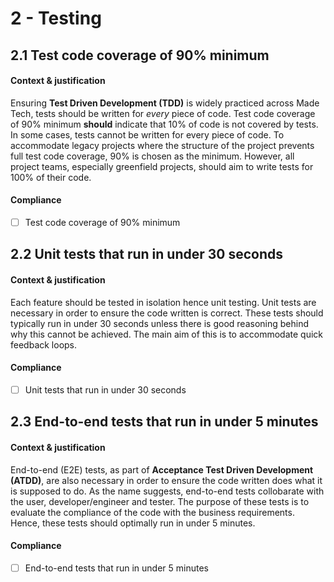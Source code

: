 # 2 - Testing

## 2.1 Test code coverage of 90% minimum

#### Context & justification

Ensuring **Test Driven Development (TDD)** is widely practiced across Made Tech, tests should be written for _every_ piece of code. Test code coverage of 90% minimum **should** indicate that 10% of code is not covered by tests. In some cases, tests cannot be written for every piece of code. To accommodate legacy projects where the structure of the project prevents full test code coverage, 90% is chosen as the minimum. However, all project teams, especially greenfield projects, should aim to write tests for 100% of their code.

#### Compliance

* [ ] Test code coverage of 90% minimum

## 2.2 Unit tests that run in under 30 seconds

#### Context & justification

Each feature should be tested in isolation hence unit testing. Unit tests are necessary in order to ensure the code written  is correct. These tests should typically run in under 30 seconds unless there is good reasoning behind why this cannot be achieved. The main aim of this is to accommodate quick feedback loops.

#### Compliance

* [ ] Unit tests that run in under 30 seconds

## 2.3 End-to-end tests that run in under 5 minutes

#### Context & justification

End-to-end (E2E) tests, as part of **Acceptance Test Driven Development (ATDD)**, are also necessary in order to ensure the code written does what it is supposed to do. As the name suggests, end-to-end tests collobarate with the user, developer/engineer and tester. The purpose of these tests is to evaluate the compliance of the code with the business requirements. Hence, these tests should optimally run in under 5 minutes.

#### Compliance

* [ ] End-to-end tests that run in under 5 minutes
